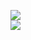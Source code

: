 [![](https://img.shields.io/badge/Made%20With-Github%20Spray-lightgrey.svg?style=for-the-badge&logo=github)](https://github.com/Annihil/github-spray#1395)  
[![](https://i.imgur.com/2DrTn0Z.gif)](https://github.com/Annihil/github-spray)